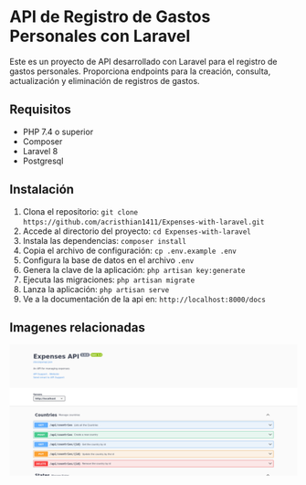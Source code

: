 # API de Registro de Gastos Personales con Laravel

Este es un proyecto de API desarrollado con Laravel para el registro de gastos personales. Proporciona endpoints para la creación, consulta, actualización y eliminación de registros de gastos.

## Requisitos

-   PHP 7.4 o superior
-   Composer
-   Laravel 8
-   Postgresql

## Instalación

1. Clona el repositorio: `git clone https://github.com/acristhian1411/Expenses-with-laravel.git`
2. Accede al directorio del proyecto: `cd Expenses-with-laravel`
3. Instala las dependencias: `composer install`
4. Copia el archivo de configuración: `cp .env.example .env`
5. Configura la base de datos en el archivo `.env`
6. Genera la clave de la aplicación: `php artisan key:generate`
7. Ejecuta las migraciones: `php artisan migrate`
8. Lanza la aplicación: `php artisan serve`
9. Ve a la documentación de la api en: `http://localhost:8000/docs`

## Imagenes relacionadas

![Documentación](public/img/swagger.png)
